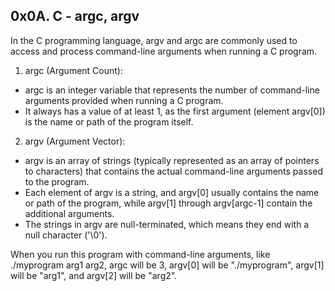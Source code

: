 ## 0x0A. C - argc, argv
In the C programming language, argv and argc are commonly used to access and process command-line arguments when running a C program.

1. argc (Argument Count):

* argc is an integer variable that represents the number of command-line arguments provided when running a C program.
* It always has a value of at least 1, as the first argument (element argv[0]) is the name or path of the program itself.

2. argv (Argument Vector):

* argv is an array of strings (typically represented as an array of pointers to characters) that contains the actual command-line arguments passed to the program.
* Each element of argv is a string, and argv[0] usually contains the name or path of the program, while argv[1] through argv[argc-1] contain the additional arguments.
* The strings in argv are null-terminated, which means they end with a null character ('\0').

When you run this program with command-line arguments, like ./myprogram arg1 arg2, argc will be 3, argv[0] will be "./myprogram", argv[1] will be "arg1", and argv[2] will be "arg2".
